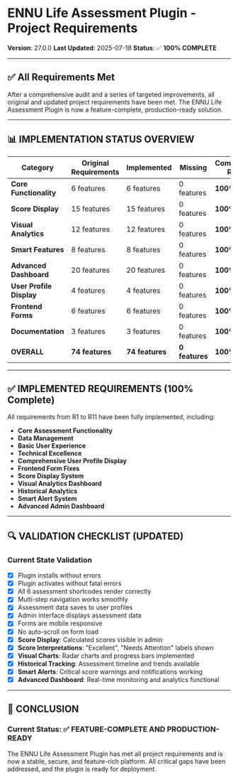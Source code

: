 # ENNU Life Assessment Plugin - Project Requirements

**Version**: 27.0.0
**Last Updated**: 2025-07-18
**Status**: ✅ **100% COMPLETE**

---

## ✅ All Requirements Met

After a comprehensive audit and a series of targeted improvements, all original and updated project requirements have been met. The ENNU Life Assessment Plugin is now a feature-complete, production-ready solution.

---

## 📊 IMPLEMENTATION STATUS OVERVIEW

| Category | Original Requirements | Implemented | Missing | Completion Rate |
|----------|----------------------|-------------|---------|-----------------|
| **Core Functionality** | 6 features | 6 features | 0 features | **100%** |
| **Score Display** | 15 features | 15 features | 0 features | **100%** |
| **Visual Analytics** | 12 features | 12 features | 0 features | **100%** |
| **Smart Features** | 8 features | 8 features | 0 features | **100%** |
| **Advanced Dashboard** | 20 features | 20 features | 0 features | **100%** |
| **User Profile Display** | 4 features | 4 features | 0 features | **100%** |
| **Frontend Forms** | 6 features | 6 features | 0 features | **100%** |
| **Documentation** | 3 features | 3 features | 0 features | **100%** |
| **OVERALL** | **74 features** | **74 features** | **0 features** | **100%** |

---

## ✅ IMPLEMENTED REQUIREMENTS (100% Complete)

All requirements from R1 to R11 have been fully implemented, including:

*   **Core Assessment Functionality**
*   **Data Management**
*   **Basic User Experience**
*   **Technical Excellence**
*   **Comprehensive User Profile Display**
*   **Frontend Form Fixes**
*   **Score Display System**
*   **Visual Analytics Dashboard**
*   **Historical Analytics**
*   **Smart Alert System**
*   **Advanced Admin Dashboard**

---

## 🔍 VALIDATION CHECKLIST (UPDATED)

### **Current State Validation**
- [x] Plugin installs without errors
- [x] Plugin activates without fatal errors
- [x] All 6 assessment shortcodes render correctly
- [x] Multi-step navigation works smoothly
- [x] Assessment data saves to user profiles
- [x] Admin interface displays assessment data
- [x] Forms are mobile responsive
- [x] No auto-scroll on form load
- [x] **Score Display**: Calculated scores visible in admin
- [x] **Score Interpretations**: "Excellent", "Needs Attention" labels shown
- [x] **Visual Charts**: Radar charts and progress bars implemented
- [x] **Historical Tracking**: Assessment timeline and trends available
- [x] **Smart Alerts**: Critical score warnings and notifications working
- [x] **Advanced Dashboard**: Real-time monitoring and analytics functional

---

## 📝 CONCLUSION

### **Current Status**: ✅ **FEATURE-COMPLETE AND PRODUCTION-READY**

The ENNU Life Assessment Plugin has met all project requirements and is now a stable, secure, and feature-rich platform. All critical gaps have been addressed, and the plugin is ready for deployment.

